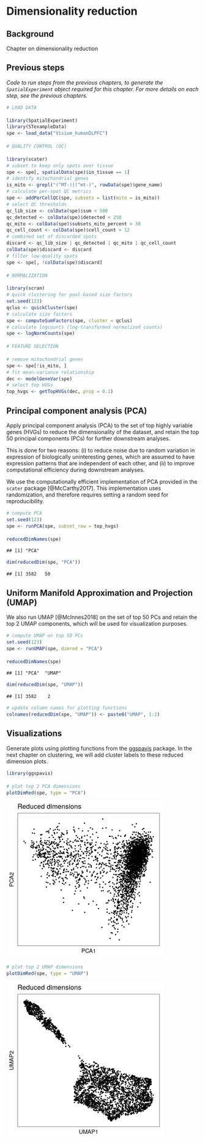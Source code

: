 # Dimensionality reduction


## Background

Chapter on dimensionality reduction



## Previous steps

*Code to run steps from the previous chapters, to generate the `SpatialExperiment` object required for this chapter. For more details on each step, see the previous chapters.*


```r
# LOAD DATA

library(SpatialExperiment)
library(STexampleData)
spe <- load_data("Visium_humanDLPFC")

# QUALITY CONTROL (QC)

library(scater)
# subset to keep only spots over tissue
spe <- spe[, spatialData(spe)$in_tissue == 1]
# identify mitochondrial genes
is_mito <- grepl("(^MT-)|(^mt-)", rowData(spe)$gene_name)
# calculate per-spot QC metrics
spe <- addPerCellQC(spe, subsets = list(mito = is_mito))
# select QC thresholds
qc_lib_size <- colData(spe)$sum < 500
qc_detected <- colData(spe)$detected < 250
qc_mito <- colData(spe)$subsets_mito_percent > 30
qc_cell_count <- colData(spe)$cell_count > 12
# combined set of discarded spots
discard <- qc_lib_size | qc_detected | qc_mito | qc_cell_count
colData(spe)$discard <- discard
# filter low-quality spots
spe <- spe[, !colData(spe)$discard]

# NORMALIZATION

library(scran)
# quick clustering for pool-based size factors
set.seed(123)
qclus <- quickCluster(spe)
# calculate size factors
spe <- computeSumFactors(spe, cluster = qclus)
# calculate logcounts (log-transformed normalized counts)
spe <- logNormCounts(spe)

# FEATURE SELECTION

# remove mitochondrial genes
spe <- spe[!is_mito, ]
# fit mean-variance relationship
dec <- modelGeneVar(spe)
# select top HVGs
top_hvgs <- getTopHVGs(dec, prop = 0.1)
```



## Principal component analysis (PCA)

Apply principal component analysis (PCA) to the set of top highly variable genes (HVGs) to reduce the dimensionality of the dataset, and retain the top 50 principal components (PCs) for further downstream analyses.

This is done for two reasons: (i) to reduce noise due to random variation in expression of biologically uninteresting genes, which are assumed to have expression patterns that are independent of each other, and (ii) to improve computational efficiency during downstream analyses.

We use the computationally efficient implementation of PCA provided in the `scater` package [@McCarthy2017]. This implementation uses randomization, and therefore requires setting a random seed for reproducibility.


```r
# compute PCA
set.seed(123)
spe <- runPCA(spe, subset_row = top_hvgs)

reducedDimNames(spe)
```

```
## [1] "PCA"
```

```r
dim(reducedDim(spe, "PCA"))
```

```
## [1] 3582   50
```



## Uniform Manifold Approximation and Projection (UMAP)

We also run UMAP [@McInnes2018] on the set of top 50 PCs and retain the top 2 UMAP components, which will be used for visualization purposes.


```r
# compute UMAP on top 50 PCs
set.seed(123)
spe <- runUMAP(spe, dimred = "PCA")

reducedDimNames(spe)
```

```
## [1] "PCA"  "UMAP"
```

```r
dim(reducedDim(spe, "UMAP"))
```

```
## [1] 3582    2
```

```r
# update column names for plotting functions
colnames(reducedDim(spe, "UMAP")) <- paste0("UMAP", 1:2)
```



## Visualizations

Generate plots using plotting functions from the [ggspavis](https://github.com/lmweber/ggpavis) package. In the next chapter on clustering, we will add cluster labels to these reduced dimension plots.


```r
library(ggspavis)

# plot top 2 PCA dimensions
plotDimRed(spe, type = "PCA")
```

<img src="dimensionality_reduction_files/figure-html/reduced_dim_plots-1.png" width="408" />

```r
# plot top 2 UMAP dimensions
plotDimRed(spe, type = "UMAP")
```

<img src="dimensionality_reduction_files/figure-html/reduced_dim_plots-2.png" width="408" />


